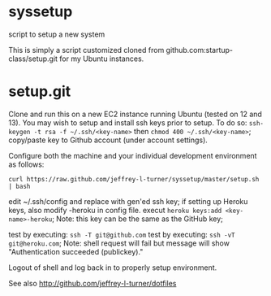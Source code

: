 syssetup
========

script to setup a new system

This is simply a script customized cloned from github.com:startup-class/setup.git for my Ubuntu instances.


setup.git
=========
Clone and run this on a new EC2 instance running Ubuntu (tested on 12 and 13). You may wish to setup and install ssh keys prior to setup. To do so:
`ssh-keygen -t rsa -f ~/.ssh/<key-name>` then `chmod 400 ~/.ssh/<key-name>`; copy/paste key to Github account (under account settings). 

Configure both the machine and your individual development environment as
follows:

`curl https://raw.github.com/jeffrey-l-turner/syssetup/master/setup.sh | bash`

edit ~/.ssh/config and replace <key-name> with gen'ed ssh key; if setting up Heroku keys, also modify <key-name>-heroku in config file.
execut `heroku keys:add <key-name>-heroku`; Note: this key can be the same as the GitHub key;

test by executing: `ssh -T git@github.com`
test by executing: `ssh -vT git@heroku.com`; Note: shell request will fail but message will show "Authentication succeeded (publickey)."

Logout of shell and log back in to properly setup environment.


See also http://github.com/jeffrey-l-turner/dotfiles
